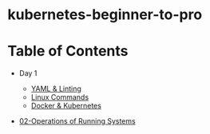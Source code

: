# kubernetes-beginner-to-pro

# Table of Contents

- Day 1

  - [YAML & Linting](docs/day1/yaml_and_linting.md)
  - [Linux Commands](docs/day1/linux_commands.md)
  - [Docker & Kubernetes](docs/day1/docker_and_kubernetes.md)


- [02-Operations of Running Systems](docs/)
